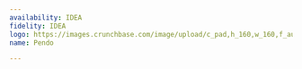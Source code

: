 ```yaml
---
availability: IDEA
fidelity: IDEA
logo: https://images.crunchbase.com/image/upload/c_pad,h_160,w_160,f_auto,b_white,q_auto:eco,dpr_2/axx7yoim60p3x25lk4ys
name: Pendo

---
```

